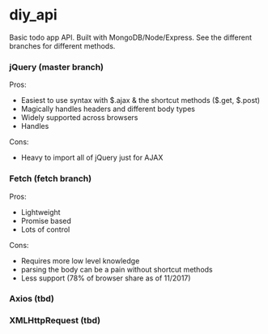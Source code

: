 # diy_api
Basic todo app API. Built with MongoDB/Node/Express. See the different branches for different methods. 

### jQuery (master branch)

Pros:
  - Easiest to use syntax with $.ajax & the shortcut methods ($.get, $.post)
  - Magically handles headers and different body types
  - Widely supported across browsers
  - Handles 
  
Cons:
  - Heavy to import all of jQuery just for AJAX
  
### Fetch (fetch branch)

Pros:
  - Lightweight
  - Promise based
  - Lots of control 
 
Cons:
  - Requires more low level knowledge
  - parsing the body can be a pain without shortcut methods
  - Less support (78% of browser share as of 11/2017)
  
### Axios (tbd)

### XMLHttpRequest (tbd)
  

